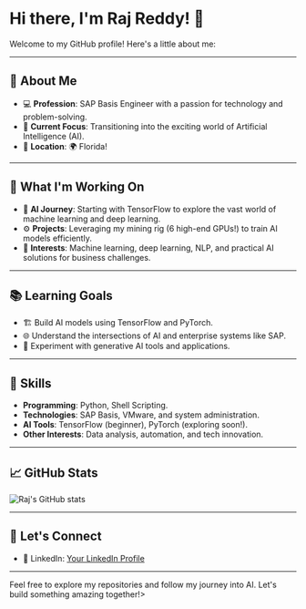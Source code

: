 # Hi there, I'm Raj Reddy! 👋

Welcome to my GitHub profile! Here's a little about me:

---

## 🚀 About Me
- 💻 **Profession**: SAP Basis Engineer with a passion for technology and problem-solving.
- 🎯 **Current Focus**: Transitioning into the exciting world of Artificial Intelligence (AI).
- 📍 **Location**: 🌍 Florida!

---

## 🔭 What I'm Working On
- 🌟 **AI Journey**: Starting with TensorFlow to explore the vast world of machine learning and deep learning.
- ⚙️ **Projects**: Leveraging my mining rig (6 high-end GPUs!) to train AI models efficiently.
- 🧠 **Interests**: Machine learning, deep learning, NLP, and practical AI solutions for business challenges.

---

## 📚 Learning Goals
- 🏗 Build AI models using TensorFlow and PyTorch.
- 🌐 Understand the intersections of AI and enterprise systems like SAP.
- 🤖 Experiment with generative AI tools and applications.

---

## 🌟 Skills
- **Programming**: Python, Shell Scripting.
- **Technologies**: SAP Basis, VMware, and system administration.
- **AI Tools**: TensorFlow (beginner), PyTorch (exploring soon!).
- **Other Interests**: Data analysis, automation, and tech innovation.

---

## 📈 GitHub Stats
![Raj's GitHub stats](https://github-readme-stats.vercel.app/api?username=neuralnet19&show_icons=true&theme=radical)

---

## 🤝 Let's Connect
- 💼 LinkedIn: [Your LinkedIn Profile](https://www.linkedin.com/in/rajkumarreddy)

---

Feel free to explore my repositories and follow my journey into AI. Let's build something amazing together!>
